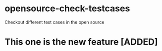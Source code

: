 # opensource-check-testcases
Checkout different test cases in the open source

# This one is the new feature [ADDED]
